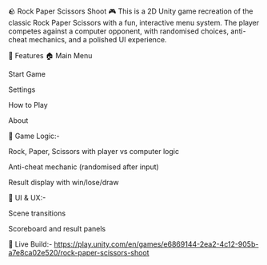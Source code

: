 🪨 Rock Paper Scissors Shoot 🎮
This is a 2D Unity game recreation of the classic Rock Paper Scissors with a fun, interactive menu system. The player competes against a computer opponent, with randomised choices, anti-cheat mechanics, and a polished UI experience.

🚀 Features
🏠 Main Menu

Start Game

Settings

How to Play

About

🧠 Game Logic:-

Rock, Paper, Scissors with player vs computer logic

Anti-cheat mechanic (randomised after input)

Result display with win/lose/draw

🎨 UI & UX:-

Scene transitions

Scoreboard and result panels

🔗 Live Build:- 
https://play.unity.com/en/games/e6869144-2ea2-4c12-905b-a7e8ca02e520/rock-paper-scissors-shoot


